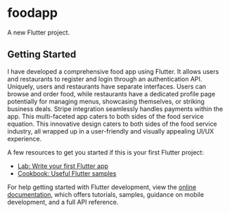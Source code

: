 # foodapp

A new Flutter project.

## Getting Started

I have developed a comprehensive food app using Flutter. It allows users and restaurants to register and login through an authentication API. Uniquely, users and restaurants have separate interfaces. Users can browse and order food, while restaurants have a dedicated profile page potentially for managing menus, showcasing themselves, or striking business deals. Stripe integration seamlessly handles payments within the app. This multi-faceted app caters to both sides of the food service equation. This innovative design caters to both sides of the food service industry, all wrapped up in a user-friendly and visually appealing UI/UX experience.

A few resources to get you started if this is your first Flutter project:

- [Lab: Write your first Flutter app](https://docs.flutter.dev/get-started/codelab)
- [Cookbook: Useful Flutter samples](https://docs.flutter.dev/cookbook)

For help getting started with Flutter development, view the
[online documentation](https://docs.flutter.dev/), which offers tutorials,
samples, guidance on mobile development, and a full API reference.

